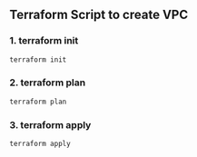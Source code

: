 ## Terraform Script to create VPC

### 1. terraform init
```bash
terraform init
```

### 2. terraform plan
```bash
terraform plan
```

### 3. terraform apply
```bash
terraform apply
```